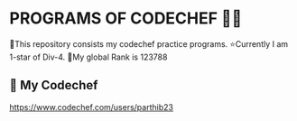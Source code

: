 
# PROGRAMS OF CODECHEF 🧫🥕
📝This repository consists my codechef practice programs.
⭐Currently I am 1-star of Div-4.
🥇My global Rank is 123788

## 🔗 My Codechef
https://www.codechef.com/users/parthib23

